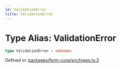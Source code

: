 ```yaml
---
id: ValidationError
title: ValidationError
---
```


# Type Alias: ValidationError

```ts
type ValidationError = unknown;
```

Defined in: [packages/form-core/src/types.ts:3](https://github.com/TanStack/form/blob/main/packages/form-core/src/types.ts#L3)
